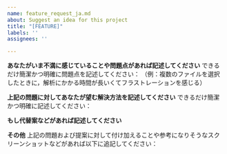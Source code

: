 ```yaml
---
name: feature_request_ja.md
about: Suggest an idea for this project
title: "[FEATURE]"
labels: ''
assignees: ''

---
```


**あなたがいま不満に感じていることや問題点があれば記述してください**
できるだけ簡潔かつ明確に問題点を記述してください：
（例：複数のファイルを選択したときに，解析にかかる時間が長いくてフラストレーションを感じる）

**上記の問題に対してあなたが望む解決方法を記述してください**
できるだけ簡潔かつ明確に記述してください：

**もし代替案などがあれば記述してください**

**その他**
上記の問題および提案に対して付け加えることや参考になりそうなスクリーンショットなどがあれば以下に追記してください：

